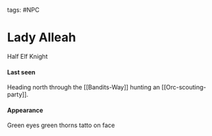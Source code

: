 tags: #NPC

# Lady Alleah

Half Elf Knight

#### Last seen
Heading north through the [[Bandits-Way]] hunting an [[Orc-scouting-party]].

#### Appearance
Green eyes
green thorns tatto on face
